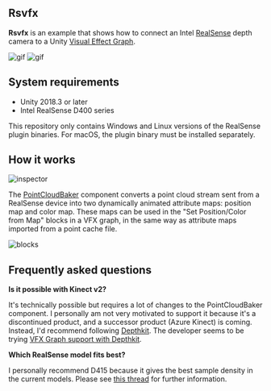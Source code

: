 Rsvfx
-----

**Rsvfx** is an example that shows how to connect an Intel [RealSense] depth
camera to a Unity [Visual Effect Graph].

![gif](https://i.imgur.com/K0C80Lf.gif)
![gif](https://i.imgur.com/jBxII0t.gif)

[RealSense]: https://realsense.intel.com/
[Visual Effect Graph]: https://unity.com/visual-effect-graph

System requirements
-------------------

- Unity 2018.3 or later
- Intel RealSense D400 series

This repository only contains Windows and Linux versions of the RealSense
plugin binaries. For macOS, the plugin binary must be installed separately.


How it works
------------

![inspector](https://i.imgur.com/JWEUhXh.png)

The [PointCloudBaker] component converts a point cloud stream sent from a
RealSense device into two dynamically animated attribute maps: position map and
color map. These maps can be used in the "Set Position/Color from Map" blocks
in a VFX graph, in the same way as attribute maps imported from a point cache
file.

![blocks](https://i.imgur.com/mEY3I2d.png)

[PointCloudBaker]: /Assets/Rsvfx/PointCloudBaker.cs

Frequently asked questions
--------------------------

**Is it possible with Kinect v2?**

It's technically possible but requires a lot of changes to the PointCloudBaker
component. I personally am not very motivated to support it because it's a
discontinued product, and a successor product (Azure Kinect) is coming.
Instead, I'd recommend following [Depthkit]. The developer seems to be trying
[VFX Graph support with Depthkit][Depthkit VFX Graph].

**Which RealSense model fits best?**

I personally recommend D415 because it gives the best sample density in the
current models. Please see [this thread][D415 thread] for further information.

[Depthkit]: https://www.depthkit.tv/
[Depthkit VFX Graph]: https://twitter.com/Depthkit/status/1099411381751816193
[D415 thread]: https://twitter.com/_kzr/status/1096282551352619008
